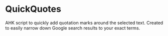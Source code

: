 # QuickQuotes
AHK script to quickly add quotation marks around the selected text. Created to easily narrow down Google search results to your exact terms.
